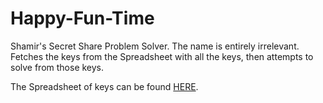 Happy-Fun-Time
==============

Shamir's Secret Share Problem Solver. The name is entirely irrelevant. Fetches the keys from the Spreadsheet with all the keys, then attempts to solve from those keys.

The Spreadsheet of keys can be found [HERE](https://docs.google.com/a/kleric.org/spreadsheet/ccc?key=0AnN-5p9SwIfUdHl4Rl9lRGg5VjRoR1pISVdMLWk5TGc#gid=0).
